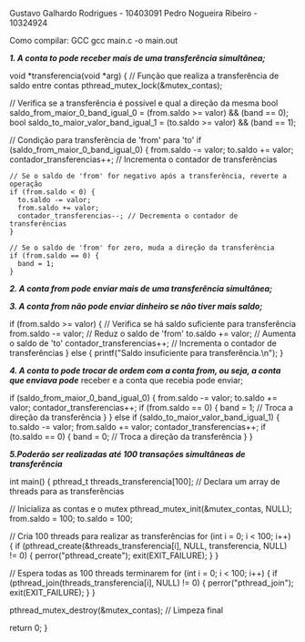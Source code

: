 Gustavo Galhardo Rodrigues - 10403091
Pedro Nogueira Ribeiro - 10324924

Como compilar: GCC
gcc main.c -o main.out

***1. A conta to pode receber mais de uma transferência simultânea;***

  void *transferencia(void *arg) { // Função que realiza a transferência de saldo entre contas
  pthread_mutex_lock(&mutex_contas); 

  // Verifica se a transferência é possível e qual a direção da mesma
  bool saldo_from_maior_0_band_igual_0 = (from.saldo >= valor) && (band == 0);
  bool saldo_to_maior_valor_band_igual_1 = (to.saldo >= valor) && (band == 1);

  // Condição para transferência de 'from' para 'to'
  if (saldo_from_maior_0_band_igual_0) {
    from.saldo -= valor; 
    to.saldo += valor; 
    contador_transferencias++; // Incrementa o contador de transferências

    // Se o saldo de 'from' for negativo após a transferência, reverte a operação
    if (from.saldo < 0) {
      to.saldo -= valor; 
      from.saldo += valor; 
      contador_transferencias--; // Decrementa o contador de transferências
    }

    // Se o saldo de 'from' for zero, muda a direção da transferência
    if (from.saldo == 0) {
      band = 1;
    }

***2. A conta from pode enviar mais de uma transferência simultânea;***

***3. A conta from não pode enviar dinheiro se não tiver mais saldo;***

if (from.saldo >= valor) { // Verifica se há saldo suficiente para transferência
    from.saldo -= valor; // Reduz o saldo de 'from'
    to.saldo += valor; // Aumenta o saldo de 'to'
    contador_transferencias++; // Incrementa o contador de transferências
} else {
    printf("Saldo insuficiente para transferência.\n");
}

***4. A conta to pode trocar de ordem com a conta from, ou seja, a conta que enviava pode***
receber e a conta que recebia pode enviar;

if (saldo_from_maior_0_band_igual_0) {
    from.saldo -= valor;
    to.saldo += valor;
    contador_transferencias++;
    if (from.saldo == 0) {
        band = 1; // Troca a direção da transferência
    }
} else if (saldo_to_maior_valor_band_igual_1) {
    to.saldo -= valor;
    from.saldo += valor;
    contador_transferencias++;
    if (to.saldo == 0) {
        band = 0; // Troca a direção da transferência
    }
}

***5.Poderão ser realizadas até 100 transações simultâneas de transferência***

int main() {
  pthread_t threads_transferencia[100]; // Declara um array de threads para as transferências

  // Inicializa as contas e o mutex
  pthread_mutex_init(&mutex_contas, NULL);
  from.saldo = 100;
  to.saldo = 100;

  // Cria 100 threads para realizar as transferências
  for (int i = 0; i < 100; i++) {
    if (pthread_create(&threads_transferencia[i], NULL, transferencia, NULL) != 0) {
      perror("pthread_create");
      exit(EXIT_FAILURE);
    }
  }

  // Espera todas as 100 threads terminarem
  for (int i = 0; i < 100; i++) {
    if (pthread_join(threads_transferencia[i], NULL) != 0) {
      perror("pthread_join");
      exit(EXIT_FAILURE);
    }
  }

  pthread_mutex_destroy(&mutex_contas); // Limpeza final

  return 0;
}

